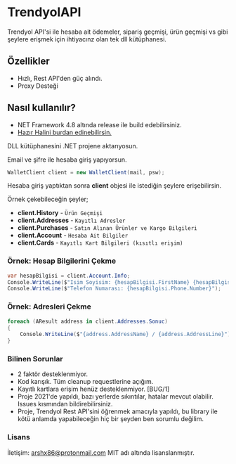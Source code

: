 # TrendyolAPI

Trendyol API'si ile hesaba ait ödemeler, sipariş geçmişi, ürün geçmişi vs gibi şeylere erişmek için ihtiyacınz olan tek dll kütüphanesi.

## Özellikler

* Hızlı, Rest API'den güç alındı.
* Proxy Desteği

## Nasıl kullanılır?

* NET Framework 4.8 altında release ile build edebilirsiniz.
* [Hazır Halini burdan edinebilirsin.](https://github.com/arshx86/TrendyolAPI/releases)

DLL kütüphanesini .NET projene aktarıyosun.

Email ve şifre ile hesaba giriş yapıyorsun.

```csharp
WalletClient client = new WalletClient(mail, psw);
```

Hesaba giriş yaptıktan sonra **client** objesi ile istediğin şeylere erişebilirsin.

Örnek çekebileceğin şeyler;

* **client.History** - `Ürün Geçmişi`
* **client.Addresses** - `Kayıtlı Adresler`
* **client.Purchases** - `Satın Alınan Ürünler ve Kargo Bilgileri`
* **client.Account** - `Hesaba Ait Bilgiler`
* **client.Cards** - `Kayıtlı Kart Bilgileri (kısıtlı erişim)`

### Örnek: Hesap Bilgilerini Çekme
```csharp
var hesapBilgisi = client.Account.Info;
Console.WriteLine($"Isim Soyisim: {hesapBilgisi.FirstName} {hesapBilgisi.LastName}");
Console.WriteLine($"Telefon Numarası: {hesapBilgisi.Phone.Number}");
```

### Örnek: Adresleri Çekme
```csharp
foreach (AResult address in client.Addresses.Sonuc)
{
    Console.WriteLine($"{address.AddressName} / {address.AddressLine}");
}
```

### Bilinen Sorunlar
* 2 faktör desteklenmiyor.
* Kod karışık. Tüm cleanup requestlerine açığım.
* Kayıtlı kartlara erişim henüz desteklenmiyor. [BUG/1]
* Proje 2021'de yapıldı, bazı yerlerde sıkıntılar, hatalar mevcut olabilir. Issues kısmından bildirebilirsiniz.
* Proje, Trendyol Rest API'sini öğrenmek amacıyla yapıldı, bu library ile kötü anlamda yapabileceğin hiç bir şeyden ben sorumlu değilim.

### Lisans

İletişim: arshx86@protonmail.com
MIT adı altında lisanslanmıştır.
